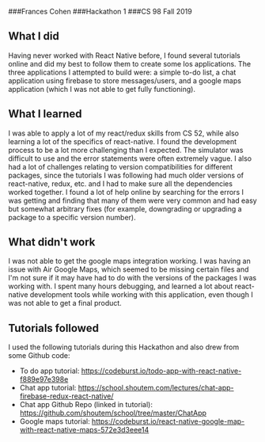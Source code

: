 ###Frances Cohen
###Hackathon 1
###CS 98 Fall 2019

## What I did
Having never worked with React Native before, I found several tutorials online and did my best to follow them to create some Ios applications. The three applications I attempted to build were: a simple to-do list, a chat application using firebase to store messages/users, and a google maps application (which I was not able to get fully functioning).

## What I learned
I was able to apply a lot of my react/redux skills from CS 52, while also learning a lot of the specifics of react-native. I found the development process to be a lot more challenging than I expected. The simulator was difficult to use and the error statements were often extremely vague. I also had a lot of challenges relating to version compatibilities for different packages, since the tutorials I was following had much older versions of react-native, redux, etc. and I had to make sure all the dependencies worked together. I found a lot of help online by searching for the errors I was getting and finding that many of them were very common and had easy but somewhat arbitrary fixes (for example, downgrading or upgrading a package to a specific version number).

## What didn't work
I was not able to get the google maps integration working. I was having an issue with Air Google Maps, which seemed to be missing certain files and I'm not sure if it may have had to do with the versions of the packages I was working with. I spent many hours debugging, and learned a lot about react-native development tools while working with this application, even though I was not able to get a final product. 

## Tutorials followed
I used the following tutorials during this Hackathon and also drew from some Github code:
* To do app tutorial: https://codeburst.io/todo-app-with-react-native-f889e97e398e
* Chat app tutorial: https://school.shoutem.com/lectures/chat-app-firebase-redux-react-native/
* Chat app Github Repo (linked in tutorial): https://github.com/shoutem/school/tree/master/ChatApp
* Google maps tutorial: https://codeburst.io/react-native-google-map-with-react-native-maps-572e3d3eee14
